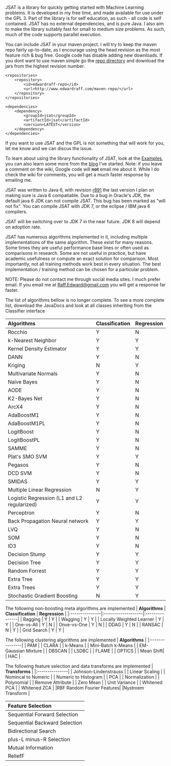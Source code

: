 JSAT is a library for quickly getting started with Machine Learning problems. It is developed in my free time, and made available for use under the GPL 3. Part of the library is for self education, as such - all code is self contained. JSAT has no external dependencies, and is pure Java. I also aim to make the library suitably fast for small to medium size problems. As such, much of the code supports parallel execution.

You can include JSAT in your maven project. I will try to keep the maven repo fairly up-to-date, as I encourage using the head revision as the most feature rich & bug free. Google code has disable adding new downloads. If you dont want to use maven simple go the [repo directory](http://www.edwardraff.com/maven-repo/jsat/jsat/) and download the jars from the highest revision number.

```
<repositories>
    <repository>
        <id>edwardraff-repo</id>
        <url>http://www.edwardraff.com/maven-repo/</url>
    </repository>
</repositories>

<dependencies>
    <dependency>
        <groupId>jsat</groupId>
        <artifactId>jsat</artifactId>
        <version>LATEST</version>
    </dependency>
</dependencies>
```

If you want to use JSAT and the GPL is not something that will work for you, let me know and we can discus the issue.

To learn about using the library functionality of JSAT, look at the [Examples](Examples.md), you can also learn some more from the [blog](http://jsatml.blogspot.com/) I've started. Note: if you leave a comment on the wiki, Google code will **not** email me about it. While I do check the wiki for comments, you will get a much faster response by emailing me.

JSAT was written to Java 6, with revision [r891](https://code.google.com/p/java-statistical-analysis-tool/source/detail?r=891) the last version I plan on making sure is Java 6 compatiable. Due to a bug in Oracle's  JDK, the default java 6 JDK can not compile JSAT. This bug has been marked as "will not fix". You can compile JSAT with JDK 7, or the eclipse / IBM java 6 compilers.

JSAT will be switching over to JDK 7 in the near future. JDK 8 will depend on adoption rate.

JSAT has numerous algorithms implemented in it, including multiple implementations of the same algorithm. These exist for many reasons. Some times they are useful performance base lines or often used as comparisons in research. Some are not useful in practice, but have academic usefulness or compute an exact solution for comparison. Most importantly, not all training methods work best in every situation. The best implementation / training method can be chosen for a particular problem.

NOTE: Please do not contact me through social media sites. I much prefer email. If you email me at Raff.Edward@gmail.com you will get a response far faster.

The list of algorithms bellow is no longer complete. To see a more complete list, download the JavaDocs and look at all classes inheriting from the Classifier interface

| **Algorithms** | **Classification** | **Regression** |
|:---------------|:-------------------|:---------------|
| Rocchio | Y | N |
| k-Nearest Neighbor | Y | Y |
| Kernel Density Estimator | Y | Y |
| DANN | Y | N |
| Kriging | N | Y |
| Multivariate Normals | Y | N |
| Naive Bayes | Y | N |
| AODE | Y | N |
| K2-Bayes Net| Y | N |
| ArcX4 | Y | N |
| AdaBoostM1 | Y | N |
| AdaBoostM1PL | Y | N |
| LogitBoost |Y | N |
| LogitBoostPL | Y | N |
| SAMME | Y | N |
| Plat's SMO SVM | Y | Y |
| Pegasos | Y | N |
| DCD SVM | Y | N |
| SMIDAS | Y | Y |
| Multiple Linear Regression | N | Y |
| Logistic Regression (L1 and L2 regularized) | Y | Y |
| Perceptron | Y | N |
| Back Propagation Neural network | Y | Y |
| LVQ | Y | N |
| SOM | Y | N |
| ID3 | Y | N |
| Decision Stump | Y | Y |
| Decision Tree| Y | Y |
| Random Forrest| Y | Y |
| Extra Tree | Y | Y |
| Extra Trees | Y | Y |
| Stochastic Gradient Boosting  | N | Y |

The following non-boosting meta algorithms are implemented
| **Algorithms** | **Classification** | **Regression** |
|:---------------|:-------------------|:---------------|
| Bagging | Y | Y |
| Wagging | Y | Y |
| Locally Weighted Learner | Y | Y |
| One-vs-All | Y | N |
| Onve-vs-One | Y | N |
| DDAG | Y | N |
| RANSAC | N | Y |
| Grid Search | Y | Y |


The following clustering algorithms are implemented
| **Algorithms** |
|:---------------|
| PAM |
| CLARA |
| k-Means |
| Mini-Batch k-Means |
| EM-Gaussian Mixture |
| DBSCAN |
| LSDBC |
| FLAME |
| OPTICS |
| Mean Shift|
| HAC |

The following feature selection and data transforms are implemented
| **Transforms** |
|:---------------|
| Johnson-Lindenstrauss |
| Linear Scaling |
| Nomincal to Numeric |
| Numeric to Histogram |
| PCA |
| Normalization |
| Polynomial |
| Remove Attribute |
| Zero Mean |
| Unit Variance |
| Whitened PCA |
| Whitened ZCA |
|RBF Random Fourier Features|
|Nystroem Transform |


| **Feature Selection** |
|:----------------------|
| Sequential Forward Selection |
| Sequential Backward Selection |
| Bidirectional Search|
| plus-L minus-R Selection |
| Mutual Information |
| ReliefF |